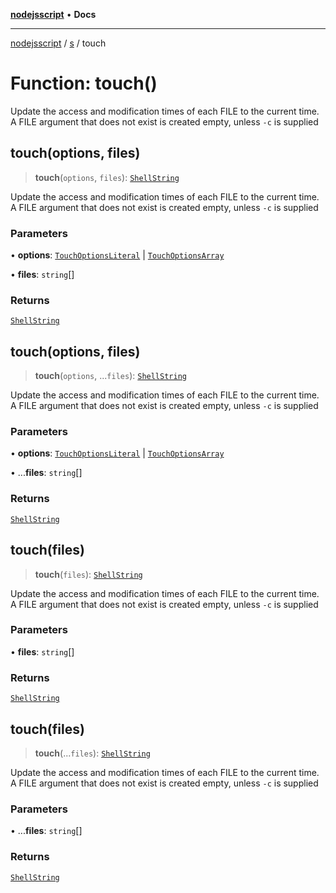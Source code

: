 [**nodejsscript**](../../../README.md) • **Docs**

***

[nodejsscript](../../../README.md) / [s](../README.md) / touch

# Function: touch()

Update the access and modification times of each FILE to the current time.
A FILE argument that does not exist is created empty, unless `-c` is supplied

## touch(options, files)

> **touch**(`options`, `files`): [`ShellString`](../type-aliases/ShellString.md)

Update the access and modification times of each FILE to the current time.
A FILE argument that does not exist is created empty, unless `-c` is supplied

### Parameters

• **options**: [`TouchOptionsLiteral`](../type-aliases/TouchOptionsLiteral.md) \| [`TouchOptionsArray`](../interfaces/TouchOptionsArray.md)

• **files**: `string`[]

### Returns

[`ShellString`](../type-aliases/ShellString.md)

## touch(options, files)

> **touch**(`options`, ...`files`): [`ShellString`](../type-aliases/ShellString.md)

Update the access and modification times of each FILE to the current time.
A FILE argument that does not exist is created empty, unless `-c` is supplied

### Parameters

• **options**: [`TouchOptionsLiteral`](../type-aliases/TouchOptionsLiteral.md) \| [`TouchOptionsArray`](../interfaces/TouchOptionsArray.md)

• ...**files**: `string`[]

### Returns

[`ShellString`](../type-aliases/ShellString.md)

## touch(files)

> **touch**(`files`): [`ShellString`](../type-aliases/ShellString.md)

Update the access and modification times of each FILE to the current time.
A FILE argument that does not exist is created empty, unless `-c` is supplied

### Parameters

• **files**: `string`[]

### Returns

[`ShellString`](../type-aliases/ShellString.md)

## touch(files)

> **touch**(...`files`): [`ShellString`](../type-aliases/ShellString.md)

Update the access and modification times of each FILE to the current time.
A FILE argument that does not exist is created empty, unless `-c` is supplied

### Parameters

• ...**files**: `string`[]

### Returns

[`ShellString`](../type-aliases/ShellString.md)

